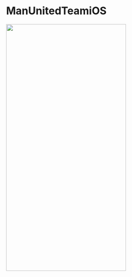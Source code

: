 # ManUnitedTeamiOS

<img src="https://user-images.githubusercontent.com/38814527/236681415-365f859e-b91e-46ca-ad4f-ee32d4b58f01.gif" width="325" height="667"/>
